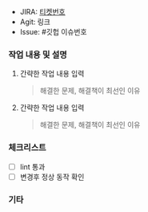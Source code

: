 * JIRA: [티켓번호](링크)  
* Agit: 링크  
* Issue: #깃헙 이슈번호 

### 작업 내용 및 설명
1. 간략한 작업 내용 입력
   > 해결한 문제, 해결책이 최선인 이유
1. 간략한 작업 내용 입력
   > 해결한 문제, 해결책이 최선인 이유
   
### 체크리스트
- [ ] lint 통과
- [ ] 변경후 정상 동작 확인

### 기타
